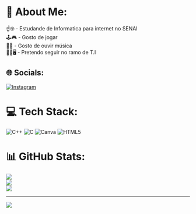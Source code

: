 # 💫 About Me:
☝🤓 - Estudande de Informatica para internet no SENAI<br>🕹🎮 - Gosto de jogar<br>🎵🎶 - Gosto de ouvir música<br>👨‍💻🖥 - Pretendo seguir no ramo de T.I


## 🌐 Socials:
[![Instagram](https://img.shields.io/badge/Instagram-%23E4405F.svg?logo=Instagram&logoColor=white)](https://instagram.com/_kaka.yz) 

# 💻 Tech Stack:
![C++](https://img.shields.io/badge/c++-%2300599C.svg?style=for-the-badge&logo=c%2B%2B&logoColor=white) ![C](https://img.shields.io/badge/c-%2300599C.svg?style=for-the-badge&logo=c&logoColor=white) ![Canva](https://img.shields.io/badge/Canva-%2300C4CC.svg?style=for-the-badge&logo=Canva&logoColor=white) ![HTML5](https://img.shields.io/badge/html5-%23E34F26.svg?style=for-the-badge&logo=html5&logoColor=white)
# 📊 GitHub Stats:
![](https://github-readme-stats.vercel.app/api?username=Kaka22-Jhonny&theme=dark&hide_border=false&include_all_commits=false&count_private=false)<br/>
![](https://github-readme-streak-stats.herokuapp.com/?user=Kaka22-Jhonny&theme=dark&hide_border=false)<br/>
![](https://github-readme-stats.vercel.app/api/top-langs/?username=Kaka22-Jhonny&theme=dark&hide_border=false&include_all_commits=false&count_private=false&layout=compact)

---
[![](https://visitcount.itsvg.in/api?id=Kaka22-Jhonny&icon=9&color=12)](https://visitcount.itsvg.in)

<!-- Proudly created with GPRM ( https://gprm.itsvg.in ) -->
